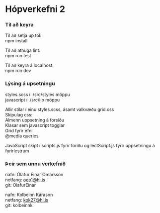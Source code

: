 # Hópverkefni 2


### Til að keyra 

Til að setja up tól: \
npm install 

Til að athuga lint: \
npm run test 

Til að keyra á localhost: \
npm run dev 

### Lýsing á upsetningu
styles.scss í ./src/styles möppu \
javascript í ./src/lib möppu 

Allir stílar í einu styles.scss, ásamt valkvæðu grid.css \
Skipulag css: \
Almenn uppsetning á forsíðu \
Klasar sem javascript togglar \
Grid fyrir efni \
@media queries 

JavaScript skipt í scripts.js fyrir foríðu og lectScript.js fyrir uppsetningu á fyrirlestrum 

### Þeir sem unnu verkefnið

nafn: Ólafur Einar Ómarsson\
netfang: oeo1@hi.is\
git: OlafurEinar

nafn: Kolbeinn Kárason\
netfang: kok27@hi.is\
git: kolbeinnk
